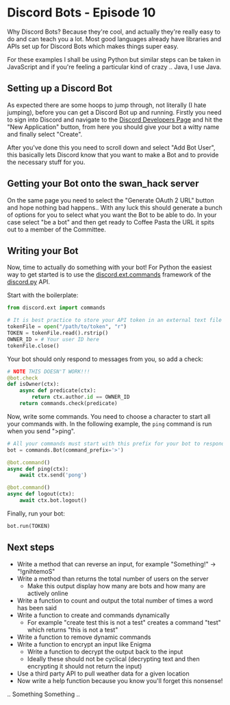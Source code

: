 # Discord Bots - Episode 10

Why Discord Bots?  Because they're cool, and actually they're really easy to do and can teach you a lot.  Most good languages already have libraries and APIs set up for Discord Bots which makes things super easy.

For these examples I shall be using Python but similar steps can be taken in JavaScript and if you're feeling a particular kind of crazy .. Java, I use Java.

## Setting up a Discord Bot

As expected there are some hoops to jump through, not literally (I hate jumping), before you can get a Discord Bot up and running.  Firstly you need to sign into Discord and navigate to the [Discord Developers Page](https://discordapp.com/developers/applications/me) and hit the "New Application" button, from here you should give your bot a witty name and finally select "Create".

After you've done this you need to scroll down and select "Add Bot User", this basically lets Discord know that you want to make a Bot and to provide the necessary stuff for you.

## Getting your Bot onto the swan_hack server

On the same page you need to select the "Generate OAuth 2 URL" button and hope nothing bad happens.. With any luck this should generate a bunch of options for you to select what you want the Bot to be able to do.  In your case select "be a bot" and then get ready to Coffee Pasta the URL it spits out to a member of the Committee.

## Writing your Bot

Now, time to actually do something with your bot! For Python the easiest way to get started is to use the [discord.ext.commands](https://discordpy.readthedocs.io/en/latest/ext/commands/commands.html) framework of the [discord.py](https://discordpy.readthedocs.io/en/latest/index.html) API.

Start with the boilerplate:

```Python
from discord.ext import commands

# It is best practice to store your API token in an external text file
tokenFile = open("/path/to/token", "r")
TOKEN = tokenFile.read().rstrip()
OWNER_ID = # Your user ID here
tokenFile.close()
```

Your bot should only respond to messages from you, so add a check:

```Python
# NOTE THIS DOESN'T WORK!!!
@bot.check
def isOwner(ctx):
    async def predicate(ctx):
        return ctx.author.id == OWNER_ID
    return commands.check(predicate)
```

Now, write some commands. You need to choose a character to start all your commands with. In the following example, the `ping` command is run when you send ">ping".

```Python
# All your commands must start with this prefix for your bot to respond
bot = commands.Bot(command_prefix='>')

@bot.command()
async def ping(ctx):
    await ctx.send('pong')

@bot.command()
async def logout(ctx):
    await ctx.bot.logout()
```

Finally, run your bot:
```Python    
bot.run(TOKEN)
```

## Next steps

* Write a method that can reverse an input, for example "Something!" -> "!gnihtemoS"
* Write a method than returns the total number of users on the server
  * Make this output display how many are bots and how many are actively online
* Write a function to count and output the total number of times a word has been said
* Write a function to create and commands dynamically
  * For example "create test this is not a test" creates a command "test" which returns "this is not a test"
* Write a function to remove dynamic commands
* Write a function to encrypt an input like Enigma
  * Write a function to decrypt the output back to the input
  * Ideally these should not be cyclical (decrypting text and then encrypting it should not return the input)
* Use a third party API to pull weather data for a given location
* Now write a help function because you know you'll forget this nonsense!

.. Something Something ..
